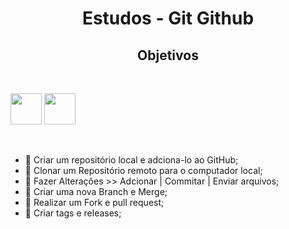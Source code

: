 # <center>Estudos - Git Github</center>

## <center>Objetivos</center>

<br>

<p>
    <img src="https://cdn.jsdelivr.net/gh/devicons/devicon@latest/icons/git/git-original.svg" width="50px"/>
    <img src="https://cdn.jsdelivr.net/gh/devicons/devicon@latest/icons/github/github-original.svg" width="50px"/>
</p align="center">

<br>

- 💬 Criar um repositório local e adciona-lo ao GitHub;
- 💬 Clonar um Repositório remoto para o computador local;
- 💬 Fazer Alterações >> Adcionar | Commitar | Enviar arquivos;
- 💬 Criar uma nova Branch e Merge;
- 💬 Realizar um Fork e pull request;
- 💬 Criar tags e releases;